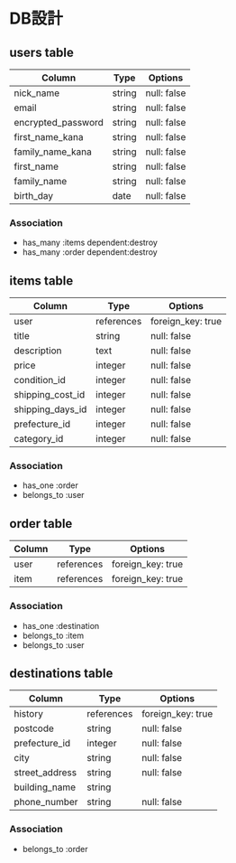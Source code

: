 # DB設計

## users table

| Column             | Type                | Options                 |
|--------------------|---------------------|-------------------------|
| nick_name          | string              | null: false             |
| email              | string              | null: false             |
| encrypted_password | string              | null: false             |
| first_name_kana    | string              | null: false             |
| family_name_kana   | string              | null: false             |
| first_name         | string              | null: false             |
| family_name        | string              | null: false             |
| birth_day          | date                | null: false             |

### Association

* has_many :items dependent:destroy
* has_many :order dependent:destroy

## items table

| Column             | Type                | Options                 |
|--------------------|---------------------|-------------------------|
| user               | references          | foreign_key: true       |
| title              | string              | null: false             |
| description        | text                | null: false             |
| price              | integer             | null: false             |
| condition_id       | integer             | null: false             |
| shipping_cost_id   | integer             | null: false             |
| shipping_days_id   | integer             | null: false             |
| prefecture_id      | integer             | null: false             |
| category_id        | integer             | null: false             |

### Association

* has_one :order
* belongs_to :user


## order table

| Column             | Type                | Options                 |
|--------------------|---------------------|-------------------------|
| user               | references          | foreign_key: true       |
| item               | references          | foreign_key: true       |

### Association

* has_one :destination
* belongs_to :item
* belongs_to :user

## destinations table

| Column             | Type                | Options                 |
|--------------------|---------------------|-------------------------|
| history            | references          | foreign_key: true       |
| postcode           | string              | null: false             |
| prefecture_id      | integer             | null: false             |
| city               | string              | null: false             |
| street_address     | string              | null: false             |
| building_name      | string              |                         |
| phone_number       | string              | null: false             |

### Association

* belongs_to :order